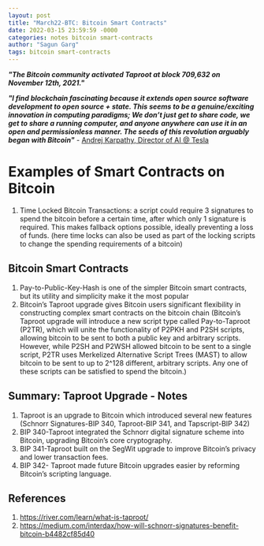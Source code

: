 ```yaml
---
layout: post
title: "March22-BTC: Bitcoin Smart Contracts"
date: 2022-03-15 23:59:59 -0000
categories: notes bitcoin smart-contracts
author: "Sagun Garg"
tags: bitcoin smart-contracts 
---
```


***"The Bitcoin community activated Taproot at block 709,632 on November 12th, 2021."***

***"I find blockchain fascinating because it extends open source software development to open source + state. This seems to be a genuine/exciting innovation in computing paradigms; We don’t just get to share code, we get to share a running computer, and anyone anywhere can use it in an open and permissionless manner. The seeds of this revolution arguably began with Bitcoin"*** - [Andrej Karpathy, Director of AI @ Tesla](http://karpathy.github.io/2021/06/21/blockchain/)

# Examples of Smart Contracts on Bitcoin
1. Time Locked Bitcoin Transactions: a script could require 3 signatures to spend the bitcoin before a certain time, after which only 1 signature is required. This makes fallback options possible, ideally preventing a loss of funds. (here time locks can also be used as part of the locking scripts to change the spending requirements of a bitcoin)

## Bitcoin Smart Contracts
1. Pay-to-Public-Key-Hash is one of the simpler Bitcoin smart contracts, but its utility and simplicity make it the most popular
2. Bitcoin’s Taproot upgrade gives Bitcoin users significant flexibility in constructing complex smart contracts on the bitcoin chain (Bitcoin’s Taproot upgrade will introduce a new script type called Pay-to-Taproot (P2TR), which will unite the functionality of P2PKH and P2SH scripts, allowing bitcoin to be sent to both a public key and arbitrary scripts. However, while P2SH and P2WSH allowed bitcoin to be sent to a single script, P2TR uses Merkelized Alternative Script Trees (MAST) to allow bitcoin to be sent to up to 2^128 different, arbitrary scripts. Any one of these scripts can be satisfied to spend the bitcoin.)


## Summary: Taproot Upgrade - Notes
1. Taproot is an upgrade to Bitcoin which introduced several new features (Schnorr Signatures-BIP 340, Taproot-BIP 341, and Tapscript-BIP 342)
2. BIP 340-Taproot integrated the Schnorr digital signature scheme into Bitcoin, upgrading Bitcoin’s core cryptography.
3. BIP 341-Taproot built on the SegWit upgrade to improve Bitcoin’s privacy and lower transaction fees.
4. BIP 342- Taproot made future Bitcoin upgrades easier by reforming Bitcoin’s scripting language.

## References
1. https://river.com/learn/what-is-taproot/
2. https://medium.com/interdax/how-will-schnorr-signatures-benefit-bitcoin-b4482cf85d40